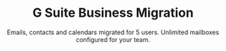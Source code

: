---
sort_key: 6
layout: "sku"
id: g-suite-business-migration-setup
title: "G Suite Business Migration"
heading: "G Suite Business Migration"
subtitle: "Emails, contacts and calendars migrated for 5 users. Unlimited mailboxes configured for your team."
category: "Digital Transformation"
category_description: "Modernise businesses with next-gen tech."
features:
 - feature: "Files, Emails, Contacts and Calendars migrated for 5 users" - feature: "Unlimited mailboxes configured for your team" - feature: "Professional project management" - feature: "Less than 30 days full implementation time" - feature: "30 days post-project support"
price: "1499"
unit: "setup"
---